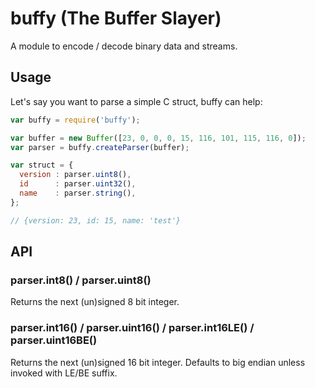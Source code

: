 # buffy (The Buffer Slayer)

A module to encode / decode binary data and streams.

## Usage

Let's say you want to parse a simple C struct, buffy can help:

```js
var buffy = require('buffy');

var buffer = new Buffer([23, 0, 0, 0, 15, 116, 101, 115, 116, 0]);
var parser = buffy.createParser(buffer);

var struct = {
  version : parser.uint8(),
  id      : parser.uint32(),
  name    : parser.string(),
};

// {version: 23, id: 15, name: 'test'}
```

## API

### parser.int8() / parser.uint8()

Returns the next (un)signed 8 bit integer.

### parser.int16() / parser.uint16() / parser.int16LE() / parser.uint16BE()

Returns the next (un)signed 16 bit integer. Defaults to big endian unless
invoked with LE/BE suffix.
